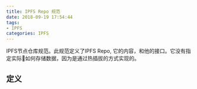 ```yaml
---
title: IPFS Repo 规范
date: 2018-09-19 17:54:44
tags:
- IPFS
categories: IPFS
---
```


IPFS节点仓库规范。此规范定义了IPFS Repo, 它的内容，和他的接口。它没有指定实际如何存储数据，因为是通过热插拔的方式实现的。

## 定义


